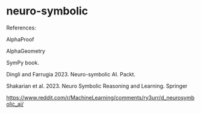 # neuro-symbolic

References:

AlphaProof

AlphaGeometry

SymPy book.

Dingli and Farrugia 2023. Neuro-symbolic AI. Packt.

Shakarian et al. 2023. Neuro Symbolic Reasoning and Learning. Springer

https://www.reddit.com/r/MachineLearning/comments/ry3urr/d_neurosymbolic_ai/
